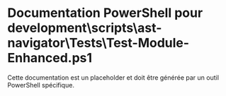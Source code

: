 # Documentation PowerShell pour development\scripts\ast-navigator\Tests\Test-Module-Enhanced.ps1

Cette documentation est un placeholder et doit être générée par un outil PowerShell spécifique.
